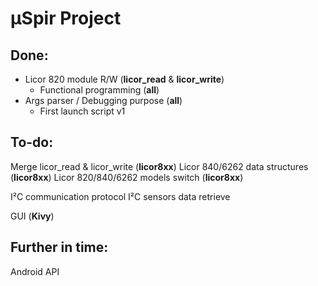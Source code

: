 # µSpir Project

## Done:
- Licor 820 module R/W (**licor_read** & **licor_write**)
  - Functional programming (**all**)
- Args parser / Debugging purpose (**all**)
  - First launch script v1

## To-do:
Merge licor_read & licor_write (**licor8xx**)
Licor 840/6262 data structures (**licor8xx**)
Licor 820/840/6262 models switch (**licor8xx**)

I²C communication protocol
I²C sensors data retrieve

GUI (**Kivy**)

## Further in time:
Android API
